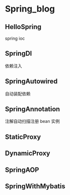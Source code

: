# Spring_blog

## HelloSpring

spring ioc

## SpringDI

依赖注入

## SpringAutowired

自动装配依赖

## SpringAnnotation

注解自动扫描注册 bean 实例

## StaticProxy

## DynamicProxy

## SpringAOP

## SpringWithMybatis
